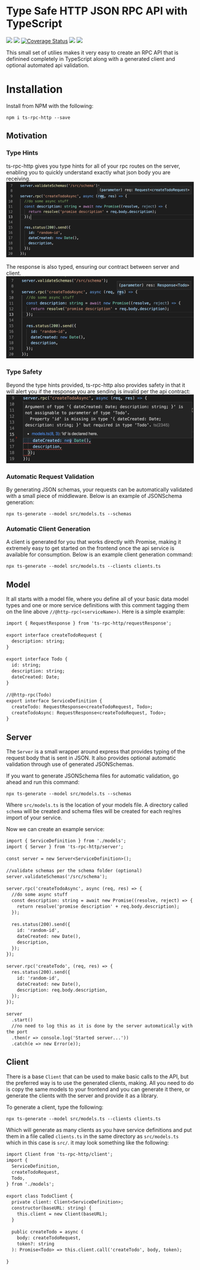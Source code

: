 # Type Safe HTTP JSON RPC API with TypeScript
![](https://img.shields.io/github/package-json/v/adcostanza/ts-rpc-http.svg)
![](https://img.shields.io/github/languages/top/adcostanza/ts-rpc-http.svg)
[![Coverage Status](https://img.shields.io/coveralls/github/adcostanza/ts-rpc-http/master.svg)](https://coveralls.io/github/adcostanza/ts-rpc-http?branch=master)
![](https://img.shields.io/github/issues-pr-closed-raw/adcostanza/ts-rpc-http.svg)
![](https://img.shields.io/github/license/adcostanza/ts-rpc-http.svg)

This small set of utilies makes it very easy to create an RPC API that is definined completely in TypeScript along with a generated client and optional automated api validation.

# Installation 
Install from NPM with the following:
```
npm i ts-rpc-http --save
```

## Motivation
### Type Hints 
ts-rpc-http gives you type hints for all of your rpc routes on the server, enabling you to 
quickly understand exactly what json body you are receiving.
![](images/serverReq.png)

The response is also typed, ensuring our contract between server and client.
![](images/serverRes.png)

### Type Safety
Beyond the type hints provided, ts-rpc-http also provides safety in that it will alert you
if the response you are sending is invalid per the api contract:
![](images/serverSendError.png)

### Automatic Request Validation
By generating JSON schemas, your requests can be automatically validated with a small piece of 
middleware. Below is an example of JSONSchema generation:
```
npx ts-generate --model src/models.ts --schemas
```

### Automatic Client Generation
A client is generated for you that works directly with Promise, making it 
extremely easy to get started on the frontend once the api service is available for consumption. Below is an example client generation command:
```
npx ts-generate --model src/models.ts --clients clients.ts
```

## Model

It all starts with a model file, where you define all of your basic data model types and one or more service definitions with this comment tagging them on the line above `//@http-rpc(<serviceName>)`. Here is a simple example:

```
import { RequestResponse } from 'ts-rpc-http/requestResponse';

export interface createTodoRequest {
  description: string;
}

export interface Todo {
  id: string;
  description: string;
  dateCreated: Date;
}

//@http-rpc(Todo)
export interface ServiceDefinition {
  createTodo: RequestResponse<createTodoRequest, Todo>;
  createTodoAsync: RequestResponse<createTodoRequest, Todo>;
}
```

## Server

The `Server` is a small wrapper around express that provides typing of the request body that is sent in JSON. It also provides optional automatic validation through use of generated JSONSchemas.

If you want to generate JSONSchema files for automatic validation, go ahead and run this command:

```
npx ts-generate --model src/models.ts --schemas
```

Where `src/models.ts` is the location of your models file. A directory called `schema` will be created and schema files will be created for each req/res import of your service.

Now we can create an example service:

```
import { ServiceDefinition } from './models';
import { Server } from 'ts-rpc-http/server';

const server = new Server<ServiceDefinition>();

//validate schemas per the schema folder (optional)
server.validateSchemas('/src/schema');

server.rpc('createTodoAsync', async (req, res) => {
  //do some async stuff
  const description: string = await new Promise((resolve, reject) => {
    return resolve('promise description' + req.body.description);
  });

  res.status(200).send({
    id: 'random-id',
    dateCreated: new Date(),
    description,
  });
});

server.rpc('createTodo', (req, res) => {
  res.status(200).send({
    id: 'random-id',
    dateCreated: new Date(),
    description: req.body.description,
  });
});

server
  .start()
  //no need to log this as it is done by the server automatically with the port
  .then(r => console.log('Started server...'))
  .catch(e => new Error(e));
```

## Client

There is a base `Client` that can be used to make basic calls to the API, but the preferred way is to use the generated clients, making. All you need to do is copy the same models to your frontend and you can generate it there, or generate the clients with the server and provide it as a library.

To generate a client, type the following:

```
npx ts-generate --model src/models.ts --clients clients.ts
```

Which will generate as many clients as you have service definitions and put them in a file called `clients.ts` in the same directory as `src/models.ts` which in this case is `src/`. it may look something like the following:

```
import Client from 'ts-rpc-http/client';
import {
  ServiceDefinition,
  createTodoRequest,
  Todo,
} from './models';

export class TodoClient {
  private client: Client<ServiceDefinition>;
  constructor(baseURL: string) {
    this.client = new Client(baseURL);
  }

  public createTodo = async (
    body: createTodoRequest,
    token?: string
  ): Promise<Todo> => this.client.call('createTodo', body, token);

}
```

